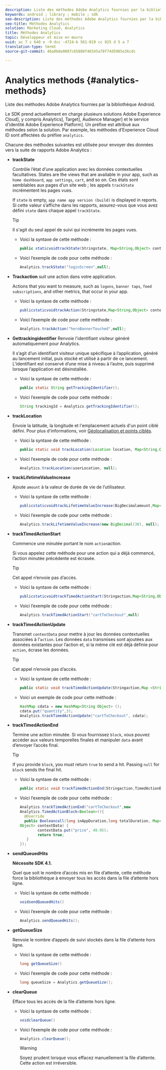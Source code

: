 ```yaml
---
description: Liste des méthodes Adobe Analytics fournies par la bibliothèque Android.
keywords: android ; library ; mobile ; sdk
seo-description: Liste des méthodes Adobe Analytics fournies par la bibliothèque Android.
seo-title: Méthodes Analytics
solution: Marketing Cloud, Analytics
title: Méthodes Analytics
topic: Développeur et mise en œuvre
uuid: ac 7 c 640 e -9 dcc -4724-b 561-019 cc 025 d 5 a 7
translation-type: tm+mt
source-git-commit: 46a0b8e0087c65880f46545a78f74d5985e36cdc

---
```



# Analytics methods {#analytics-methods}

Liste des méthodes Adobe Analytics fournies par la bibliothèque Android.

Le SDK prend actuellement en charge plusieurs solutions Adobe Experience Cloud], y compris Analytics], Target], Audience Manager] et le service d'identité Adobe Experience Platform]. Un préfixe est attribué aux méthodes selon la solution. Par exemple, les méthodes d’Experience Cloud ID sont affectées du préfixe `analytics`.

Chacune des méthodes suivantes est utilisée pour envoyer des données vers la suite de rapports Adobe Analytics :

* **trackState**

   Contrôle l’état d’une application avec les données contextuelles facultatives. States are the views that are available in your app, such as `home dashboard`, `app settings`, `cart`, and so on. Ces états sont semblables aux pages d’un site web ; les appels `trackState` incrémentent les pages vues.

   If `state` is empty, `app name app version (build)` is displayed in reports. Si cette valeur s’affiche dans les rapports, assurez-vous que vous avez défini `state` dans chaque appel `trackState`.

   >[!TIP]
   >
   >Il s'agit du seul appel de suivi qui incrémente les pages vues.

   * Voici la syntaxe de cette méthode :

      ```java
      public staticvoidtrackState(Stringstate, Map<String,Object> contextData);
      ```

   * Voici l’exemple de code pour cette méthode :

      ```java
      Analytics.trackState("loginScreen",null);
      ```

* **Trackaction**
suit une action dans votre application.

   Actions that you want to measure, such as `logons`, `banner taps`, `feed subscriptions`, and other metrics, that occur in your app.

   * Voici la syntaxe de cette méthode :

      ```java
      publicstaticvoidtrackAction(Stringstate,Map<String,Object> contextData);
      ```

   * Voici l’exemple de code pour cette méthode :

      ```java
      Analytics.trackAction("heroBannerTouched",null);
      ```

* **Gettrackingidentifier**
Renvoie l'identifiant visiteur généré automatiquement pour Analytics.

   Il s’agit d’un identifiant visiteur unique spécifique à l’application, généré au lancement initial, puis stocké et utilisé à partir de ce lancement. L’identifiant est conservé d’une mise à niveau à l’autre, puis supprimé lorsque l’application est désinstallée.

   * Voici la syntaxe de cette méthode :

      ```java
      public static String getTrackingIdentifier(); 
      ```

   * Voici l’exemple de code pour cette méthode :

      ```java
      String trackingId = Analytics.getTrackingIdentifier(); 
      ```

* **trackLocation**

   Envoie la latitude, la longitude et l'emplacement actuels d'un point ciblé défini. Pour plus d'informations, voir [Géolocalisation et points ciblés](/help/android/location/geo-poi.md).

   * Voici la syntaxe de cette méthode :

      ```java
      public static void trackLocation(Location location, Map<String,Object> contextData); 
      ```

   * Voici l’exemple de code pour cette méthode :

      ```java
      Analytics.trackLocation(userLocation, null);
      ```

* **trackLifetime&#x200B;ValueIncrease**

   Ajoute `amount` à la valeur de durée de vie de l’utilisateur.

   * Voici la syntaxe de cette méthode :

      ```java
      publicstaticvoidtrackLifetimeValueIncrease(BigDecimalamount,Map<String,Object>contextData);
      ```

   * Voici l’exemple de code pour cette méthode :

      ```java
      Analytics.trackLifetimeValueIncrease(new BigDecimal(30), null);
      ```

* **trackTimed&#x200B;ActionStart**

   Commence une minutée portant le nom `action`action.

   Si vous appelez cette méthode pour une action qui a déjà commencé, l’action minutée précédente est écrasée.

   >[!TIP]
   >
   >Cet appel n’envoie pas d’accès.

   * Voici la syntaxe de cette méthode :

      ```java
      publicstaticvoidtrackTimedActionStart(Stringaction,Map<String,Object>contextData);
      ```

   * Voici l’exemple de code pour cette méthode :

      ```java
      Analytics.trackTimedActionStart("cartToCheckout",null)
      ```


* **trackTimed&#x200B;ActionUpdate**

   Transmet `contextData` pour mettre à jour les données contextuelles associées à l’`action`. Les données `data` transmises sont ajoutées aux données existantes pour l’action et, si la même clé est déjà définie pour `action`, écrase les données.

   >[!TIP]
   >
   >Cet appel n’envoie pas d’accès.

   * Voici la syntaxe de cette méthode :

      ```java
      public static void trackTimedActionUpdate(Stringaction,Map <String,Object> contextData); 
      ```

   * Voici un exemple de code pour cette méthode :

      ```java
      HashMap cdata = new HashMap<String Object> (); 
      cdata.put("quantity",3); 
      Analytics.trackTimedActionUpdate("cartToCheckout", cdata);
      ```

* **trackTimed&#x200B;ActionEnd**

   Termine une action minutée. Si vous fournissez `block`, vous pouvez accéder aux valeurs temporelles finales et manipuler `data` avant d’envoyer l’accès final.

   >[!TIP]
   >
   >If you provide `block`, you must return `true` to send a hit. Passing `null` for `block` sends the final hit.

   * Voici la syntaxe de cette méthode :

      ```java
      public static void trackTimedActionEnd(Stringaction,TimedActionBlock<Boolean> logic); 
      ```

   * Voici l’exemple de code pour cette méthode :

      ```java
      Analytics.trackTimedActionEnd("cartToCheckout",new
      Analytics.TimedActionBlock<Boolean>(){
        @Override
        public Booleancall(long inAppDuration,long totalDuration, Map<String,
      Object> contextData) {
              contextData.put("price", 49.95);
              return true;
         }
      });
      ```

* **sendQueuedHits**

   **Nécessite SDK 4.1.**

   Quel que soit le nombre d’accès mis en file d’attente, cette méthode force la bibliothèque à envoyer tous les accès dans la file d’attente hors ligne.

   * Voici la syntaxe de cette méthode :

      ```java
      voidsendQueuedHits()
      ```

   * Voici l’exemple de code pour cette méthode :

      ```java
      Analytics.sendQueuedHits();
      ```

* **getQueueSize**

   Renvoie le nombre d’appels de suivi stockés dans la file d’attente hors ligne.

   * Voici la syntaxe de cette méthode :

      ```java
      long getQueueSize()
      ```

   * Voici l’exemple de code pour cette méthode :

      ```java
      long queueSize = Analytics.getQueueSize(); 
      ```

* **clearQueue**

   Efface tous les accès de la file d’attente hors ligne.

   * Voici la syntaxe de cette méthode :

      ```java
      voidclearQueue()
      ```

   * Voici l’exemple de code pour cette méthode :

      ```java
      Analytics.clearQueue();
      ```

      >[!WARNING]
      >
      > Soyez prudent lorsque vous effacez manuellement la file d’attente. Cette action est irréversible.